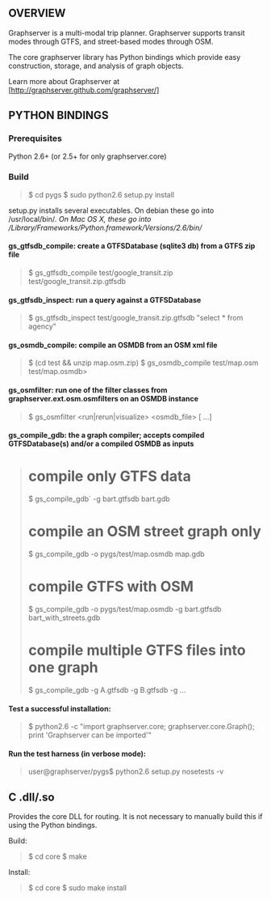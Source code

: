 ## OVERVIEW 

Graphserver is a multi-modal trip planner. Graphserver supports transit modes
through GTFS, and street-based modes through OSM.

The core graphserver library has Python bindings which provide easy construction, 
storage, and analysis of graph objects.

Learn more about Graphserver at [http://graphserver.github.com/graphserver/]

## PYTHON BINDINGS

### Prerequisites
Python 2.6+ (or 2.5+ for only graphserver.core)

### Build
> $ cd pygs
> $ sudo python2.6 setup.py install

setup.py installs several executables.  On debian these go into /usr/local/bin/*.
On Mac OS X, these go into
/Library/Frameworks/Python.framework/Versions/2.6/bin/*

#### gs_gtfsdb_compile: create a GTFSDatabase (sqlite3 db) from a GTFS zip file
> $ gs_gtfsdb_compile test/google_transit.zip test/google_transit.zip.gtfsdb

#### gs_gtfsdb_inspect: run a query against a GTFSDatabase
> $ gs_gtfsdb_inspect test/google_transit.zip.gtfsdb "select * from agency"

#### gs_osmdb_compile: compile an OSMDB from an OSM xml file
> $ (cd test && unzip map.osm.zip)
> $ gs_osmdb_compile test/map.osm test/map.osmdb>

#### gs_osmfilter: run one of the filter classes from graphserver.ext.osm.osmfilters on an OSMDB instance
> $ gs_osmfilter <Filter Name> <run|rerun|visualize> <osmdb_file> [<filter args> ...]

#### gs_compile_gdb: the a graph compiler; accepts compiled GTFSDatabase(s) and/or a compiled OSMDB as inputs
>   # compile only GTFS data
> $ gs_compile_gdb` -g bart.gtfsdb bart.gdb
>   # compile an OSM street graph only
> $ gs_compile_gdb -o pygs/test/map.osmdb map.gdb
>   # compile GTFS with OSM
> $ gs_compile_gdb -o pygs/test/map.osmdb -g bart.gtfsdb bart_with_streets.gdb
>   # compile multiple GTFS files into one graph 
> $ gs_compile_gdb -g A.gtfsdb -g B.gtfsdb -g ... 
   

#### Test a successful installation:
> $ python2.6 -c "import graphserver.core; graphserver.core.Graph(); print 'Graphserver can be imported'"

#### Run the test harness (in verbose mode):
> user@graphserver/pygs$ python2.6 setup.py nosetests -v

## C .dll/.so

Provides the core DLL for routing. It is not necessary to manually build this if
using the Python bindings.

Build:
> $ cd core
> $ make

Install:
> $ cd core
> $ sudo make install

